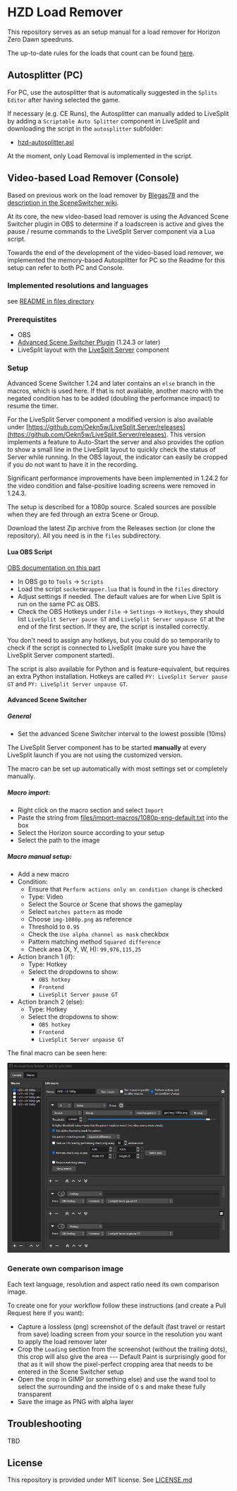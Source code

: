 # HZD Load Remover

This repository serves as an setup manual for a load remover for Horizon Zero Dawn speedruns.

The up-to-date rules for the loads that count can be found [here](https://www.speedrun.com/hzd/guides/6atmp).

## Autosplitter (PC)

For PC, use the autosplitter that is automatically suggested in the `Splits Editor` after having selected the game.

If necessary (e.g. CE Runs), the Autosplitter can manually added to LiveSplit by adding a `Scriptable Auto Splitter` component in LiveSplit and downloading the script in the `autosplitter` subfolder:
* [hzd-autosplitter.asl](https://raw.githubusercontent.com/Oekn5w/horizon-load-remover/master/autosplitter/hzd-autosplitter.asl)

At the moment, only Load Removal is implemented in the script.

## Video-based Load Remover (Console)

Based on previous work on the load remover by [Blegas78](https://github.com/blegas78/autoSplitters) and the [description in the SceneSwitcher wiki](https://github.com/WarmUpTill/SceneSwitcher/wiki/Activate-overlay-to-hide-parts-of-the-screen).

At its core, the new video-based load remover is using the Advanced Scene Switcher plugin in OBS to determine if a loadscreen is active and gives the pause / resume commands to the LiveSplit Server component via a Lua script.

Towards the end of the development of the video-based load remover, we implemented the memory-based Autosplitter for PC so the Readme for this setup can refer to both PC and Console.

### Implemented resolutions and languages

see [README in files directory](./files)

### Prerequistites
* OBS
* [Advanced Scene Switcher Plugin](https://github.com/WarmUpTill/SceneSwitcher/) (1.24.3 or later)
* LiveSplit layout with the [LiveSplit Server](https://github.com/LiveSplit/LiveSplit.Server#install) component

### Setup
Advanced Scene Switcher 1.24 and later contains an `else` branch in the macros, which is used here. If that is not available, another macro with the negated condition has to be added (doubling the performance impact) to resume the timer.

For the LiveSplit Server component a modified version is also available under [https://github.com/Oekn5w/LiveSplit.Server/releases](https://github.com/Oekn5w/LiveSplit.Server/releases). This version implements a feature to Auto-Start the server and also provides the option to show a small line in the LiveSplit layout to quickly check the status of Server while running. In the OBS layout, the indicator can easily be cropped if you do not want to have it in the recording.

Significant performance improvements have been implemented in 1.24.2 for the video condition and false-positive loading screens were removed in 1.24.3.

The setup is described for a 1080p source. Scaled sources are possible when they are fed through an extra Scene or Group.

Download the latest Zip archive from the Releases section (or clone the repository). All you need is in the `files` subdirectory.

#### Lua OBS Script

[OBS documentation on this part](https://obsproject.com/wiki/Getting-Started-With-OBS-Scripting)
* In OBS go to `Tools` -> `Scripts`
* Load the script `socketWrapper.lua` that is found in the `files` directory
* Adjust settings if needed. The default values are for when Live Split is run on the same PC as OBS.
* Check the OBS Hotkeys under `File` -> `Settings` -> `Hotkeys`, they should list `LiveSplit Server pause GT` and `LiveSplit Server unpause GT` at the end of the first section. If they are, the script is installed correctly.

You don't need to assign any hotkeys, but you could do so temporarily to check if the script is connected to LiveSplit (make sure you have the LiveSplit Server component started).

The script is also available for Python and is feature-equivalent, but requires an extra Python installation. Hotkeys are called `PY: LiveSplit Server pause GT` and `PY: LiveSplit Server unpause GT`.

#### Advanced Scene Switcher

##### General
* Set the advanced Scene Switcher interval to the lowest possible (10ms)

The LiveSplit Server component has to be started __manually__ at every LiveSplit launch if you are not using the customized version.

The macro can be set up automatically with most settings set or completely manually.

##### Macro import:
* Right click on the macro section and select `Import`
* Paste the string from [files/import-macros/1080p-eng-default.txt](files/import-macros/1080p-eng-default.txt) into the box
* Select the Horizon source according to your setup
* Select the path to the image 

##### Macro manual setup:
* Add a new macro
* Condition:
  * Ensure that `Perform actions only on condition change` is checked
  * Type: Video
  * Select the Source or Scene that shows the gameplay
  * Select `matches pattern` as mode
  * Choose `img-1080p.png` as reference
  * Threshold to `0.95`
  * Check the `Use alpha channel as mask` checkbox
  * Pattern matching method `Squared difference`
  * Check area (X, Y, W, H): `99,976,115,25`
* Action branch 1 (if):
  * Type: Hotkey
  * Select the dropdowns to show:
    * `OBS hotkey`
    * `Frontend`
    * `LiveSplit Server pause GT`
* Action branch 2 (else):
  * Type: Hotkey
  * Select the dropdowns to show:
    * `OBS hotkey`
    * `Frontend`
    * `LiveSplit Server unpause GT`

The final macro can be seen here:

![macro setup](./dev-resources/adv-setup.png)

### Generate own comparison image

Each text language, resolution and aspect ratio need its own comparison image.

To create one for your workflow follow these instructions (and create a Pull Request here if you want):

* Capture a lossless (png) screenshot of the default (fast travel or restart from save) loading screen from your source in the resolution you want to apply the load remover later
* Crop the `Loading` section from the screenshot (without the trailing dots), this crop will also give the area --- Default Paint is surprisingly good for that as it will show the pixel-perfect cropping area that needs to be entered in the Scene Switcher setup
* Open the crop in GIMP (or something else) and use the wand tool to select the surrounding and the inside of `O` s and make these fully transparent
* Save the image as PNG with alpha layer

## Troubleshooting

TBD

## License

This repository is provided under MIT license. See [LICENSE.md](/LICENSE.md)

